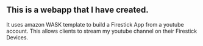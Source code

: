 ## This is a webapp that I have created. 

<section id='description'>
It uses amazon WASK template to build a Firestick App from a youtube account. This allows clients to stream my youtube channel on their Firestick Devices. 
</section>
